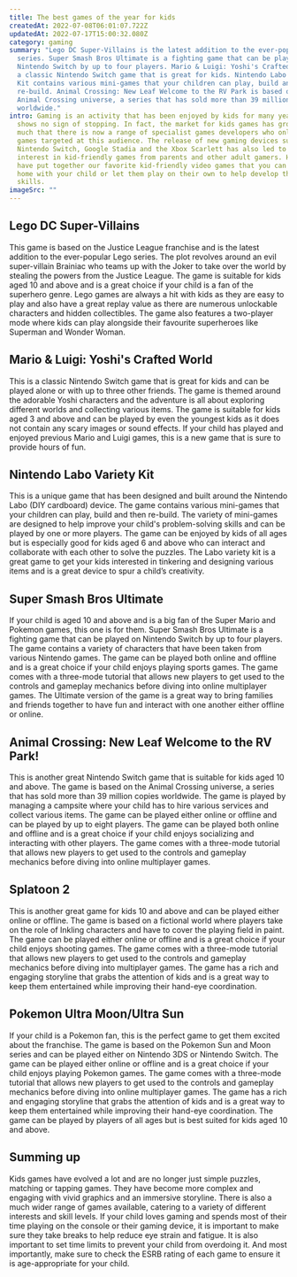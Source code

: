 ```yaml
---
title: The best games of the year for kids
createdAt: 2022-07-08T06:01:07.722Z
updatedAt: 2022-07-17T15:00:32.080Z
category: gaming
summary: "Lego DC Super-Villains is the latest addition to the ever-popular Lego
  series. Super Smash Bros Ultimate is a fighting game that can be played on
  Nintendo Switch by up to four players. Mario & Luigi: Yoshi's Crafted World is
  a classic Nintendo Switch game that is great for kids. Nintendo Labo Variety
  Kit contains various mini-games that your children can play, build and then
  re-build. Animal Crossing: New Leaf Welcome to the RV Park is based on the
  Animal Crossing universe, a series that has sold more than 39 million copies
  worldwide."
intro: Gaming is an activity that has been enjoyed by kids for many years and it
  shows no sign of stopping. In fact, the market for kids games has grown so
  much that there is now a range of specialist games developers who only make
  games targeted at this audience. The release of new gaming devices such as the
  Nintendo Switch, Google Stadia and the Xbox Scarlett has also led to a renewed
  interest in kid-friendly games from parents and other adult gamers. Here we
  have put together our favorite kid-friendly video games that you can play at
  home with your child or let them play on their own to help develop their
  skills.
imageSrc: ""
---
```


## Lego DC Super-Villains

This game is based on the Justice League franchise and is the latest addition to the ever-popular Lego series. The plot revolves around an evil super-villain Brainiac who teams up with the Joker to take over the world by stealing the powers from the Justice League.
The game is suitable for kids aged 10 and above and is a great choice if your child is a fan of the superhero genre. Lego games are always a hit with kids as they are easy to play and also have a great replay value as there are numerous unlockable characters and hidden collectibles. The game also features a two-player mode where kids can play alongside their favourite superheroes like Superman and Wonder Woman.

## Mario & Luigi: Yoshi's Crafted World

This is a classic Nintendo Switch game that is great for kids and can be played alone or with up to three other friends. The game is themed around the adorable Yoshi characters and the adventure is all about exploring different worlds and collecting various items.
The game is suitable for kids aged 3 and above and can be played by even the youngest kids as it does not contain any scary images or sound effects. If your child has played and enjoyed previous Mario and Luigi games, this is a new game that is sure to provide hours of fun.

## Nintendo Labo Variety Kit

This is a unique game that has been designed and built around the Nintendo Labo (DIY cardboard) device. The game contains various mini-games that your children can play, build and then re-build. The variety of mini-games are designed to help improve your child's problem-solving skills and can be played by one or more players.
The game can be enjoyed by kids of all ages but is especially good for kids aged 6 and above who can interact and collaborate with each other to solve the puzzles.
The Labo variety kit is a great game to get your kids interested in tinkering and designing various items and is a great device to spur a child’s creativity.

## Super Smash Bros Ultimate

If your child is aged 10 and above and is a big fan of the Super Mario and Pokemon games, this one is for them. Super Smash Bros Ultimate is a fighting game that can be played on Nintendo Switch by up to four players. The game contains a variety of characters that have been taken from various Nintendo games.
The game can be played both online and offline and is a great choice if your child enjoys playing sports games. The game comes with a three-mode tutorial that allows new players to get used to the controls and gameplay mechanics before diving into online multiplayer games.
The Ultimate version of the game is a great way to bring families and friends together to have fun and interact with one another either offline or online.

## Animal Crossing: New Leaf Welcome to the RV Park!

This is another great Nintendo Switch game that is suitable for kids aged 10 and above. The game is based on the Animal Crossing universe, a series that has sold more than 39 million copies worldwide.
The game is played by managing a campsite where your child has to hire various services and collect various items. The game can be played either online or offline and can be played by up to eight players.
The game can be played both online and offline and is a great choice if your child enjoys socializing and interacting with other players.
The game comes with a three-mode tutorial that allows new players to get used to the controls and gameplay mechanics before diving into online multiplayer games.

## Splatoon 2

This is another great game for kids 10 and above and can be played either online or offline. The game is based on a fictional world where players take on the role of Inkling characters and have to cover the playing field in paint.
The game can be played either online or offline and is a great choice if your child enjoys shooting games. The game comes with a three-mode tutorial that allows new players to get used to the controls and gameplay mechanics before diving into multiplayer games.
The game has a rich and engaging storyline that grabs the attention of kids and is a great way to keep them entertained while improving their hand-eye coordination.

## Pokemon Ultra Moon/Ultra Sun

If your child is a Pokemon fan, this is the perfect game to get them excited about the franchise. The game is based on the Pokemon Sun and Moon series and can be played either on Nintendo 3DS or Nintendo Switch.
The game can be played either online or offline and is a great choice if your child enjoys playing Pokemon games. The game comes with a three-mode tutorial that allows new players to get used to the controls and gameplay mechanics before diving into online multiplayer games.
The game has a rich and engaging storyline that grabs the attention of kids and is a great way to keep them entertained while improving their hand-eye coordination.
The game can be played by players of all ages but is best suited for kids aged 10 and above.

## Summing up

Kids games have evolved a lot and are no longer just simple puzzles, matching or tapping games. They have become more complex and engaging with vivid graphics and an immersive storyline. There is also a much wider range of games available, catering to a variety of different interests and skill levels. If your child loves gaming and spends most of their time playing on the console or their gaming device, it is important to make sure they take breaks to help reduce eye strain and fatigue. It is also important to set time limits to prevent your child from overdoing it. And most importantly, make sure to check the ESRB rating of each game to ensure it is age-appropriate for your child.
